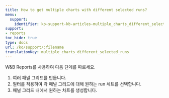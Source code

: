 ```yaml
---
title: How to get multiple charts with different selected runs?
menu:
  support:
    identifier: ko-support-kb-articles-multiple_charts_different_selected_runs
support:
- reports
toc_hide: true
type: docs
url: /ko/support/:filename
translationKey: multiple_charts_different_selected_runs
---
```

W&B Reports를 사용하여 다음 단계를 따르세요.

1. 여러 패널 그리드를 만듭니다.
2. 필터를 적용하여 각 패널 그리드에 대해 원하는 run 세트를 선택합니다.
3. 패널 그리드 내에서 원하는 차트를 생성합니다.
